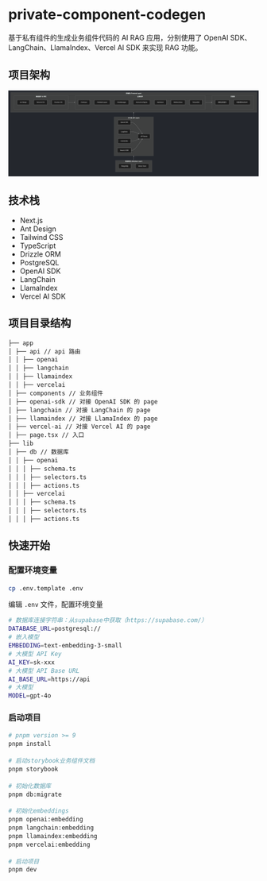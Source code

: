 # private-component-codegen

基于私有组件的生成业务组件代码的 AI RAG 应用，分别使用了 OpenAI SDK、LangChain、LlamaIndex、Vercel AI SDK 来实现 RAG 功能。

## 项目架构

![项目技术架构](./public/atg.png)

## 技术栈

- Next.js
- Ant Design
- Tailwind CSS
- TypeScript
- Drizzle ORM
- PostgreSQL
- OpenAI SDK
- LangChain
- LlamaIndex
- Vercel AI SDK

## 项目目录结构

```bash
├── app
│ ├── api // api 路由
│ │ ├── openai
│ │ ├── langchain
│ │ ├── llamaindex
│ │ ├── vercelai
│ ├── components // 业务组件
│ ├── openai-sdk // 对接 OpenAI SDK 的 page
│ ├── langchain // 对接 LangChain 的 page
│ ├── llamaindex // 对接 LlamaIndex 的 page
│ ├── vercel-ai // 对接 Vercel AI 的 page
│ ├── page.tsx // 入口
├── lib
│ ├── db // 数据库
│ │ ├── openai
│ │ │ ├── schema.ts
│ │ │ ├── selectors.ts
│ │ │ ├── actions.ts
│ │ ├── vercelai
│ │ │ ├── schema.ts
│ │ │ ├── selectors.ts
│ │ │ ├── actions.ts
```

## 快速开始

### 配置环境变量

```bash
cp .env.template .env
```

编辑 `.env` 文件，配置环境变量

```bash
# 数据库连接字符串：从supabase中获取（https://supabase.com/）
DATABASE_URL=postgresql://
# 嵌入模型
EMBEDDING=text-embedding-3-small
# 大模型 API Key
AI_KEY=sk-xxx
# 大模型 API Base URL
AI_BASE_URL=https://api
# 大模型
MODEL=gpt-4o
```

### 启动项目

```bash
# pnpm version >= 9
pnpm install

# 启动storybook业务组件文档
pnpm storybook

# 初始化数据库
pnpm db:migrate

# 初始化embeddings
pnpm openai:embedding
pnpm langchain:embedding
pnpm llamaindex:embedding
pnpm vercelai:embedding

# 启动项目
pnpm dev
```

